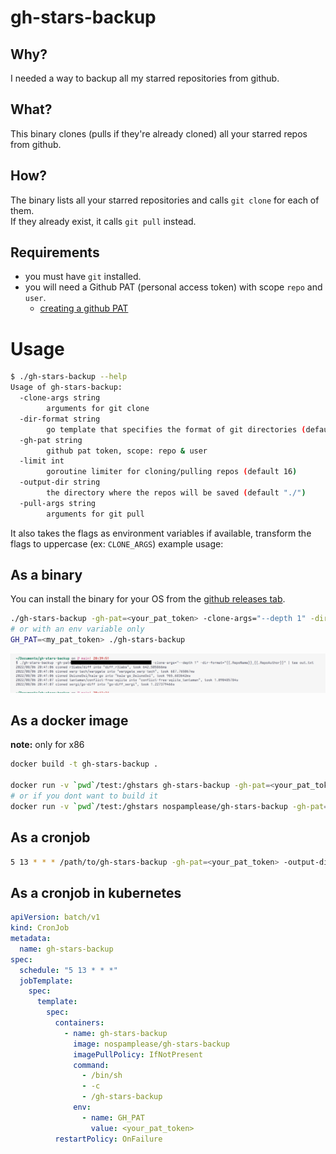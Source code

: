 # gh-stars-backup

## Why?

I needed a way to backup all my starred repositories from github.

## What?

This binary clones (pulls if they're already cloned) all your starred repos from github.

## How?

The binary lists all your starred repositories and calls `git clone` for each of them.  
If they already exist, it calls `git pull` instead.

## Requirements

- you must have `git` installed.
- you will need a Github PAT (personal access token) with scope `repo` and `user`.
  - [creating a github PAT](https://docs.github.com/en/authentication/keeping-your-account-and-data-secure/creating-a-personal-access-token)

# Usage

```sh
$ ./gh-stars-backup --help
Usage of gh-stars-backup:
  -clone-args string
        arguments for git clone
  -dir-format string
        go template that specifies the format of git directories (default "{{.RepoName}} [{{.RepoAuthor}}]")
  -gh-pat string
        github pat token, scope: repo & user
  -limit int
        goroutine limiter for cloning/pulling repos (default 16)
  -output-dir string
        the directory where the repos will be saved (default "./")
  -pull-args string
        arguments for git pull
```

It also takes the flags as environment variables if available, transform the flags to uppercase (ex: `CLONE_ARGS`)
example usage:

## As a binary

You can install the binary for your OS from the [github releases tab](https://github.com/DeluxeOwl/gh-stars-backup/releases).


```sh
./gh-stars-backup -gh-pat=<your_pat_token> -clone-args="--depth 1" -dir-format="{{.RepoName}}_{{.RepoAuthor}}" -output-dir="./ghbackup" | tee out.txt
# or with an env variable only
GH_PAT=<my_pat_token> ./gh-stars-backup
```

![](img/usage.png)

## As a docker image

**note:** only for x86

```sh
docker build -t gh-stars-backup .

docker run -v `pwd`/test:/ghstars gh-stars-backup -gh-pat=<your_pat_token> -output-dir="./ghstars"
# or if you dont want to build it
docker run -v `pwd`/test:/ghstars nospamplease/gh-stars-backup -gh-pat=<your_pat_token> -output-dir="./ghstars"
```

## As a cronjob

```sh
5 13 * * * /path/to/gh-stars-backup -gh-pat=<your_pat_token> -output-dir=<directory_where_you_want_to_save>
```

## As a cronjob in kubernetes

```yaml
apiVersion: batch/v1
kind: CronJob
metadata:
  name: gh-stars-backup
spec:
  schedule: "5 13 * * *"
  jobTemplate:
    spec:
      template:
        spec:
          containers:
            - name: gh-stars-backup
              image: nospamplease/gh-stars-backup
              imagePullPolicy: IfNotPresent
              command:
                - /bin/sh
                - -c
                - /gh-stars-backup
              env:
                - name: GH_PAT
                  value: <your_pat_token>
          restartPolicy: OnFailure
```
